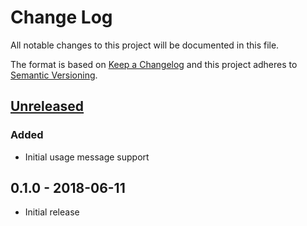 # Change Log


All notable changes to this project will be documented in this file.

The format is based on [Keep a Changelog](http://keepachangelog.com/en/1.0.0/)
and this project adheres to [Semantic Versioning](http://semver.org/spec/v2.0.0.html).


## [Unreleased]

### Added

- Initial usage message support


## 0.1.0 - 2018-06-11

- Initial release

[Unreleased]: https://github.com/goph/emperror/compare/v0.1.0...HEAD
